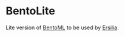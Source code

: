# BentoLite

Lite version of [BentoML](https://bentoml.org) to be used by [Ersilia](https://ersilia.io).

